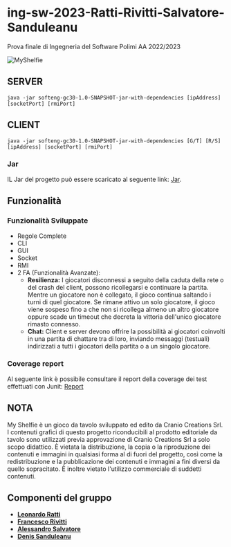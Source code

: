 # ing-sw-2023-Ratti-Rivitti-Salvatore-Sanduleanu
Prova finale di Ingegneria del Software Polimi AA 2022/2023

![MyShelfie](https://www.craniocreations.it/storage/media/products/54/112/My_Shelfie_box_ITA-ENG.png)

## SERVER

```
java -jar softeng-gc30-1.0-SNAPSHOT-jar-with-dependencies [ipAddress] [socketPort] [rmiPort]
```

## CLIENT

```
java -jar softeng-gc30-1.0-SNAPSHOT-jar-with-dependencies [G/T] [R/S] [ipAddress] [socketPort] [rmiPort]
```

### Jar
IL Jar del progetto può essere scaricato al seguente link: [Jar](https://github.com/rivitti01/ing-sw-2023-ratti-rivitti-salvatore-sanduleanu/releases/download/MyShelfie/softeng-gc30-1.0-SNAPSHOT-jar-with-dependencies.jar).




## Funzionalità
### Funzionalità Sviluppate
- Regole Complete
- CLI
- GUI
- Socket
- RMI
- 2 FA (Funzionalità Avanzate):
    - __Resilienza:__ I giocatori disconnessi a seguito della caduta della rete o del crash del client, possono ricollegarsi e continuare la partita. Mentre un giocatore non è collegato, il gioco continua saltando i turni di quel giocatore. Se rimane attivo un solo giocatore, il gioco viene sospeso fino a che non si ricollega almeno un altro giocatore oppure scade un timeout che decreta la vittoria dell'unico giocatore rimasto connesso.
    - __Chat:__ Client e server devono offrire la possibilità ai giocatori coinvolti in una partita di chattare tra di loro, inviando messaggi (testuali) indirizzati a tutti i giocatori della partita o a un singolo giocatore.

### Coverage report
Al seguente link è possibile consultare il report della coverage dei test effettuati con Junit: [Report](https://github.com/rivitti01/ing-sw-2023-ratti-rivitti-salvatore-sanduleanu/blob/main/documents/image.png)

## NOTA
My Shelfie è un gioco da tavolo sviluppato ed edito da Cranio Creations Srl. I contenuti grafici di questo progetto riconducibili al prodotto editoriale da tavolo sono utilizzati previa approvazione di Cranio Creations Srl a solo scopo didattico. È vietata la distribuzione, la copia o la riproduzione dei contenuti e immagini in qualsiasi forma al di fuori del progetto, così come la redistribuzione e la pubblicazione dei contenuti e immagini a fini diversi da quello sopracitato. È inoltre vietato l'utilizzo commerciale di suddetti contenuti.

## Componenti del gruppo
- [__Leonardo Ratti__](https://github.com/LRatti)
- [__Francesco Rivitti__](https://github.com/rivitti01)
- [__Alessandro Salvatore__](https://github.com/SAAL01)
- [__Denis Sanduleanu__](https://github.com/DenSandu)
